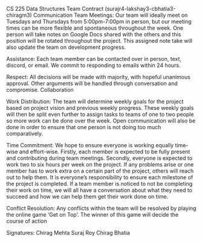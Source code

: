 CS 225 Data Structures
Team Contract (surajr4-lakshay3-cbhatia3-chiragm3)
Communication
Team Meetings: Our team will ideally meet on Tuesdays and Thursdays from 5:00pm-7:00pm in person, but our meeting times can be more flexible and spontaneous throughout the week. One person will take notes on Google Docs shared with the others and this position will be rotated throughout the project. This assigned note take will also update the team on development progress. 

Assistance: Each team member can be contacted over in person, text, discord, or email. We commit to responding to emails within 24 hours. 

Respect: All decisions will be made with majority, with hopeful unanimous approval. Other arguments will be handled through conversation and compromise.
Collaboration

Work Distribution: The team will determine weekly goals for the project based on project vision and previous weekly progress. These weekly goals will then be split even further to assign tasks to teams of one to two people so more work can be done over the week. Open communication will also be done in order to ensure that one person is not doing too much comparatively. 

Time Commitment: We hope to ensure everyone is working equally time-wise and effort-wise. Firstly, each member is expected to be fully present and contributing during team meetings. Secondly, everyone is expected to work two to six hours per week on the project. If any problems arise or one member has to work extra on a certain part of the project, others will reach out to help them. It is everyone’s responsibility to ensure each milestone of the project is completed. If a team member is noticed to not be completing their work on time, we will all have a conversation about what they need to succeed and how we can help them get their work done on time. 

Conflict Resolution: Any conflicts within the team will be resolved by playing the online game ‘Get on Top’. The winner of this game will decide the course of action
 
 
Signatures:
Chirag Mehta
Suraj Roy
Chirag Bhatia
